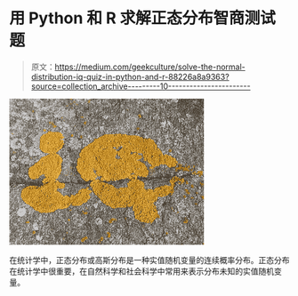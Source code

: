# 用 Python 和 R 求解正态分布智商测试题

> 原文：<https://medium.com/geekculture/solve-the-normal-distribution-iq-quiz-in-python-and-r-88226a8a9363?source=collection_archive---------10----------------------->

![](img/fe3e5a1897ee1ad5fb58639ff5f2daa8.png)

在统计学中，正态分布或高斯分布是一种实值随机变量的连续概率分布。正态分布在统计学中很重要，在自然科学和社会科学中常用来表示分布未知的实值随机变量。